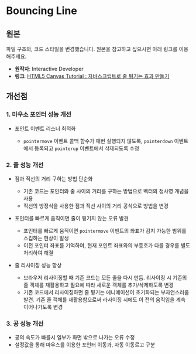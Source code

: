 # Bouncing Line

## 원본

파일 구조와, 코드 스타일을 변경했습니다. 원본을 참고하고 싶으시면 아래 링크를 이용해주세요.

- **원작자**: Interactive Developer
- **링크**: [HTML5 Canvas Tutorial : 자바스크립트로 줄 튕기는 효과 만들기](https://www.youtube.com/watch?v=dXhAQbE8iBg&list=PLGf_tBShGSDNGHhFBT4pKFRMpiBrZJXCm&index=3)

## 개선점

### 1. 마우소 포인터 성능 개선

- 포인트 이벤트 리스너 최적화

  - `pointermove` 이벤트 콜백 함수가 매번 실행되지 않도록, `pointerdown` 이벤트에서 등록되고 `pointerup` 이벤트에서 삭제되도록 수정

### 2. 줄 성능 개선

- 점과 직선의 거리 구하는 방법 단순화

  - 기존 코드는 포인터와 줄 사이의 거리를 구하는 방법으로 벡터의 정사영 개념을 사용
  - 직선의 방정식을 사용한 점과 직선 사이의 거리 공식으로 방법을 변경

- 포인터를 빠르게 움직이면 줄이 튕기지 않는 오류 발견

  - 포인터를 빠르게 움직이면 `pointermove` 이벤트의 좌표가 감지 가능한 범위를 스킵하는 현상이 발생
  - 이전 포인터 좌표를 기억하여, 현재 포인트 좌표와의 부등호가 다를 경우를 별도 처리하여 해결

- 줄 리사이징 성능 향상

  - 브라우저 리사이징할 때 기존 코드는 모든 줄을 다시 만듬. 리사이징 시 기존의 줄 객체를 재활용하고 필요에 따라 새로운 객체를 추가/삭제하도록 변경
  - 기존 코드에서 리사이징하면 줄 튕기는 에니메이션이 초기화되는 부자연스러움 발견. 기존 줄 객체를 재활용함으로써 라사이징 시에도 이 전의 움직임을 계속 이어나가도록 변경

### 3. 공 성능 개선

- 공의 속도가 빠를시 일부가 화면 밖으로 나가는 오류 수정
- 설정값을 통해 마우스를 이용한 포인터 이동과, 자동 이동르고 구분
